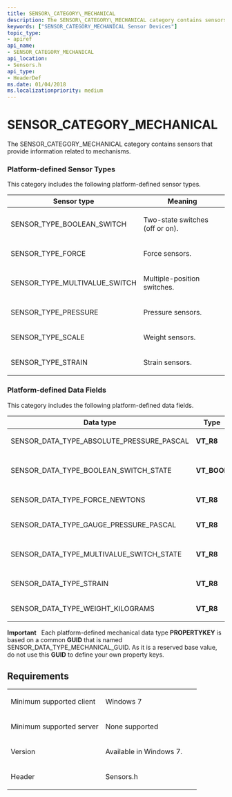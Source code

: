 ```yaml
---
title: SENSOR\_CATEGORY\_MECHANICAL
description: The SENSOR\_CATEGORY\_MECHANICAL category contains sensors that provide information related to mechanisms.
keywords: ["SENSOR_CATEGORY_MECHANICAL Sensor Devices"]
topic_type:
- apiref
api_name:
- SENSOR_CATEGORY_MECHANICAL
api_location:
- Sensors.h
api_type:
- HeaderDef
ms.date: 01/04/2018
ms.localizationpriority: medium
---
```


# SENSOR\_CATEGORY\_MECHANICAL


The SENSOR\_CATEGORY\_MECHANICAL category contains sensors that provide information related to mechanisms.

### <span id="platform_defined_sensor_types"></span><span id="PLATFORM_DEFINED_SENSOR_TYPES"></span>Platform-defined Sensor Types

This category includes the following platform-defined sensor types.

<table>
<colgroup>
<col width="50%" />
<col width="50%" />
</colgroup>
<thead>
<tr class="header">
<th>Sensor type</th>
<th>Meaning</th>
</tr>
</thead>
<tbody>
<tr class="odd">
<td><p>SENSOR_TYPE_BOOLEAN_SWITCH</p></td>
<td><p>Two-state switches (off or on).</p></td>
</tr>
<tr class="even">
<td><p>SENSOR_TYPE_FORCE</p></td>
<td><p>Force sensors.</p></td>
</tr>
<tr class="odd">
<td><p>SENSOR_TYPE_MULTIVALUE_SWITCH</p></td>
<td><p>Multiple-position switches.</p></td>
</tr>
<tr class="even">
<td><p>SENSOR_TYPE_PRESSURE</p></td>
<td><p>Pressure sensors.</p></td>
</tr>
<tr class="odd">
<td><p>SENSOR_TYPE_SCALE</p></td>
<td><p>Weight sensors.</p></td>
</tr>
<tr class="even">
<td><p>SENSOR_TYPE_STRAIN</p></td>
<td><p>Strain sensors.</p></td>
</tr>
</tbody>
</table>

 

### <span id="platform_defined_data_fields"></span><span id="PLATFORM_DEFINED_DATA_FIELDS"></span>Platform-defined Data Fields

This category includes the following platform-defined data fields.

<table>
<colgroup>
<col width="33%" />
<col width="33%" />
<col width="33%" />
</colgroup>
<thead>
<tr class="header">
<th>Data type</th>
<th>Type</th>
<th>Meaning</th>
</tr>
</thead>
<tbody>
<tr class="odd">
<td><p>SENSOR_DATA_TYPE_ABSOLUTE_PRESSURE_PASCAL</p></td>
<td><p><strong>VT_R8</strong></p></td>
<td><p>Absolute pressure, in pascals.</p></td>
</tr>
<tr class="even">
<td><p>SENSOR_DATA_TYPE_BOOLEAN_SWITCH_STATE</p></td>
<td><p><strong>VT_BOOL</strong></p></td>
<td><p>State field for SENSOR_TYPE_BOOLEAN_SWITCH.</p></td>
</tr>
<tr class="odd">
<td><p>SENSOR_DATA_TYPE_FORCE_NEWTONS</p></td>
<td><p><strong>VT_R8</strong></p></td>
<td><p>Force, in newtons.</p></td>
</tr>
<tr class="even">
<td><p>SENSOR_DATA_TYPE_GAUGE_PRESSURE_PASCAL</p></td>
<td><p><strong>VT_R8</strong></p></td>
<td><p>Relative gauge pressure, in pascals.</p></td>
</tr>
<tr class="odd">
<td><p>SENSOR_DATA_TYPE_MULTIVALUE_SWITCH_STATE</p></td>
<td><p><strong>VT_R8</strong></p></td>
<td><p>State field for SENSOR_TYPE_MULTIVALUE_SWITCH.</p></td>
</tr>
<tr class="even">
<td><p>SENSOR_DATA_TYPE_STRAIN</p></td>
<td><p><strong>VT_R8</strong></p></td>
<td><p>Strain.</p></td>
</tr>
<tr class="odd">
<td><p>SENSOR_DATA_TYPE_WEIGHT_KILOGRAMS</p></td>
<td><p><strong>VT_R8</strong></p></td>
<td><p>Weight, in kilograms.</p></td>
</tr>
</tbody>
</table>

 

**Important**   Each platform-defined mechanical data type **PROPERTYKEY** is based on a common **GUID** that is named SENSOR\_DATA\_TYPE\_MECHANICAL\_GUID. As it is a reserved base value, do not use this **GUID** to define your own property keys.

 

Requirements
------------

<table>
<colgroup>
<col width="50%" />
<col width="50%" />
</colgroup>
<tbody>
<tr class="odd">
<td><p>Minimum supported client</p></td>
<td><p>Windows 7</p></td>
</tr>
<tr class="even">
<td><p>Minimum supported server</p></td>
<td><p>None supported</p></td>
</tr>
<tr class="odd">
<td><p>Version</p></td>
<td><p>Available in Windows 7.</p></td>
</tr>
<tr class="even">
<td><p>Header</p></td>
<td>Sensors.h</td>
</tr>
</tbody>
</table>

 

 





